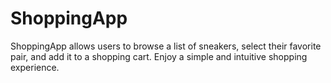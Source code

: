 # ShoppingApp

ShoppingApp allows users to browse a list of sneakers, select their favorite pair, and add it to a shopping cart. Enjoy a simple and intuitive shopping experience.

